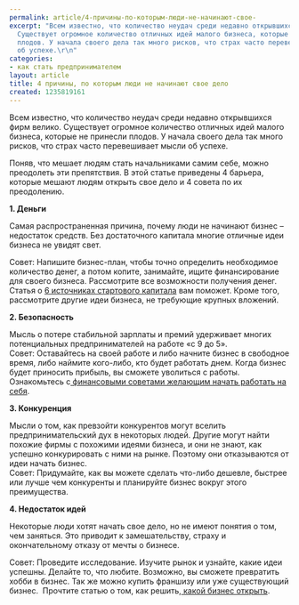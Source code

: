 ```yaml
---
permalink: article/4-причины-по-которым-люди-не-начинают-свое-
excerpt: "Всем известно, что количество неудач среди недавно открывшихся фирм велико.
  Существует огромное количество отличных идей малого бизнеса, которые не принесли
  плодов. У начала своего дела так много рисков, что страх часто перевешивает мысли
  об успехе.\r\n"
categories:
- как стать предпринимателем
layout: article
title: 4 причины, по которым люди не начинают свое дело
created: 1235819161
---
```

Всем известно, что количество неудач среди недавно открывшихся фирм велико. Существует огромное количество отличных идей малого бизнеса, которые не принесли плодов. У начала своего дела так много рисков, что страх часто перевешивает мысли об успехе.

Поняв, что мешает людям стать начальниками самим себе, можно преодолеть эти препятствия. В этой статье приведены 4 барьера, которые мешают людям открыть свое дело и 4 совета по их преодолению.

**1. Деньги**

Самая распространенная причина, почему люди не начинают бизнес – недостаток средств. Без достаточного капитала многие отличные идеи бизнеса не увидят свет.

Совет: Напишите бизнес-план, чтобы точно определить необходимое количество денег, а потом копите, занимайте, ищите финансирование для своего бизнеса. Рассмотрите все возможности получения денег. Статья о [6 источниках стартового капитала][6 _ _] вам поможет. Кроме того, рассмотрите другие идеи бизнеса, не требующие крупных вложений.

**2. Безопасность**

Мысль о потере стабильной зарплаты и премий удерживает многих потенциальных предпринимателей на работе «с 9 до 5».  
Совет: Оставайтесь на своей работе и либо начните бизнес в свободное время, либо наймите кого-либо, кто будет работать днем. Когда бизнес будет приносить прибыль, вы сможете уволиться с работы. Ознакомьтесь с[ финансовыми советами желающим начать работать на себя][_ _ _ _ _ _].

**3. Конкуренция**

Мысли о том, как превзойти конкурентов могут вселить предпринимательский дух в некоторых людей. Другие могут найти похожие фирмы с похожими идеями бизнеса, и они не знают, как успешно конкурировать с ними на рынке. Поэтому они отказываются от идеи начать бизнес.  
Совет: Придумайте, как вы можете сделать что-либо дешевле, быстрее или лучше чем конкуренты и планируйте бизнес вокруг этого преимущества.

**4. Недостаток идей**

Некоторые люди хотят начать свое дело, но не имеют понятия о том, чем заняться. Это приводит к замешательству, страху и окончательному отказу от мечты о бизнесе.

Совет: Проведите исследование. Изучите рынок и узнайте, какие идеи успешны. Делайте то, что любите. Возможно, вы сможете превратить хобби в бизнес. Так же можно купить франшизу или уже существующий бизнес.  Прочтите статью о том, как решить,[ какой бизнес открыть][_ _].  
  
 


[6 _ _]: http://www.business101.ru/article/источники-стартового-капитала
[_ _ _ _ _ _]: http://www.business101.ru/article/7-финансовых-советов-для-желающих-начать-работать-на-себя
[_ _]: http://www.business101.ru/article/какой-бизнес-открыть
